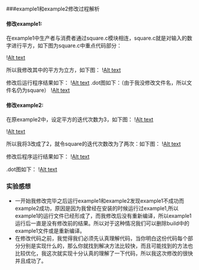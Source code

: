 ###example1和example2修改过程解析
#### 修改example1:
在example1中生产者与消费者通过square.c模块相连，square.c就是对输入的数字进行平方，如下图为square.c中重点代码部分：

\![Alt text](./1.png)


所以我修改其中的平方为立方，如下图：
\![Alt text](./2.png)


修改后运行程序结果如下：
\![Alt text](./6.png)
.dot图如下：（由于我没修改文件名，所以文件名仍为square）
\![Alt text](./5.png)


#### 修改example2:
在原example2中，设定平方的迭代次数为3，如下图：
\![Alt text](./7.png)


\![Alt text](./4.png)

所以我将3改成了2，就令square的迭代次数改为了两次：如下图：
\![Alt text](./8.png)

修改后程序运行结果如下：
\![Alt text](./3.png)

.dot图如下：
\![Alt text](./9.png)


### 实验感想
- 一开始我修改完毕之后运行example1和example2发现example1不成功而example2成功，原因是因为我曾经在安装的时候运行过example1,所以example1的运行文件已经形成了，而我修改后没有重新编译，所以example1运行后一直是没有修改前的结果。所以对于这种情况我们可以删除build中的example1文件或是重新编译。
- 在修改代码之前，我觉得我们必须先认真理解代码，当你明白这份代码每个部分分别是实现什么的，那么你就找到解决方法比较快，而且可能找到的方法也比较优化，我这次就实现十分认真的理解了一下代码，所以我这次修改的很快并且成功了。

